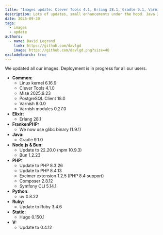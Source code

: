 ```yaml
---
title: "Images update: Clever Tools 4.1, Erlang 28.1, Gradle 9.1, Varnish 8.0"
description: Lots of updates, small enhancements under the hood. Java 25 in the next release.
date: 2025-09-30
tags:
  - images
  - update
authors:
  - name: David Legrand
    link: https://github.com/davlgd
    image: https://github.com/davlgd.png?size=40
excludeSearch: true
---
```


We updated all our images. Deployment is in progress for all our users.

* **Common:**
  * Linux kernel 6.16.9
  * Clever Tools 4.1.0
  * Mise 2025.9.23
  * PostgreSQL Client 18.0
  * Varnish 8.0.0
  * Varnish modules 0.27.0
* **Elixir:**
  * Erlang 28.1
* **FrankenPHP:**
  * We now use glibc binary (1.9.1)
* **Java:**
  * Gradle 9.1.0
* **Node.js & Bun:**
  * Update to 22.20.0 (npm 10.9.3)
  * Bun 1.2.23
* **PHP:**
  * Update to PHP 8.3.26
  * Update to PHP 8.4.13
  * Excimer extension 1.2.5 (PHP 8.4 support)
  * Composer 2.8.12
  * Symfony CLI 5.14.1
* **Python:**
  * uv 0.8.22
* **Ruby:**
  * Update to Ruby 3.4.6
* **Static:**
  * Hugo 0.150.1
* **V:**
  * Update to 0.4.12
